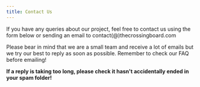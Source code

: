 ```yaml
---
title: Contact Us
---
```


If you have any queries about our project, feel free to contact us using the form below or sending an email to contact(@)thecrossingboard.com

Please bear in mind that we are a small team and receive a lot of emails but we try our best to reply as soon as possible. Remember to check our FAQ before emailing!

**If a reply is taking too long, please check it hasn't accidentally ended in your spam folder!**
